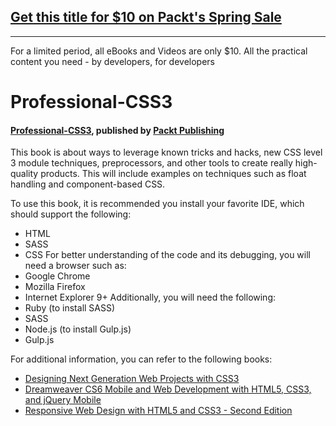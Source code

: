## [Get this title for $10 on Packt's Spring Sale](https://www.packt.com/B05043?utm_source=github&utm_medium=packt-github-repo&utm_campaign=spring_10_dollar_2022)
-----
For a limited period, all eBooks and Videos are only $10. All the practical content you need \- by developers, for developers

# Professional-CSS3

#### [Professional-CSS3](https://www.packtpub.com/web-development/professional-css3?utm_source=GitHub&utm_medium=repo&utm_campaign=9781785880940), published by [Packt Publishing](https://www.packtpub.com/)
This book is about ways to leverage known tricks and hacks, new CSS level 3 module techniques, preprocessors, and other tools to create really high-quality products. This will include examples on techniques such as float handling and component-based CSS.

To use this book, it is recommended you install your favorite IDE, which
should support the following:
* HTML
* SASS
* CSS
For better understanding of the code and its debugging, you will need a browser
such as:
* Google Chrome
* Mozilla Firefox
* Internet Explorer 9+
Additionally, you will need the following:
* Ruby (to install SASS)
* SASS
* Node.js (to install Gulp.js)
* Gulp.js

For additional information, you can refer to the following books:
* [Designing Next Generation Web Projects with CSS3](https://www.packtpub.com/web-development/designing-next-generation-web-projects-css3?utm_source=GitHub&utm_medium=repo&utm_campaign=9781849693264)
* [Dreamweaver CS6 Mobile and Web Development with HTML5, CSS3, and jQuery Mobile](https://www.packtpub.com/web-development/dreamweaver-cs6-mobile-and-web-development-html5-css3-and-jquery-mobile?utm_source=GitHub&utm_medium=repo&utm_campaign=9781849694742)
* [Responsive Web Design with HTML5 and CSS3 - Second Edition](https://www.packtpub.com/web-development/responsive-web-design-html5-and-css3-second-edition?utm_source=GitHub&utm_medium=repo&utm_campaign=9781784398934)


